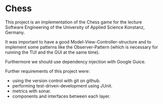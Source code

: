 # Chess

This project is an implementation of the Chess game for the lecture Software Engineering of the University of Applied Science Konstanz, Germany.

It was important to have a good Model-View-Controller-structure and to implement some patterns like the Observer-Pattern
(which is necessary for running the TUI and the GUI at the same time).

Furthermore we should use dependency injection with Google Guice.

Further requirements of this project were:

* using the version control with git on github.
* performing test-driven-development using JUnit.
* metrics with sonar.
* components and interfaces between each layer.

